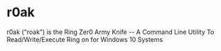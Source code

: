 # r0ak
r0ak ("roak") is the Ring Zer0 Army Knife -- A Command Line Utility To Read/Write/Execute Ring on for Windows 10 Systems
